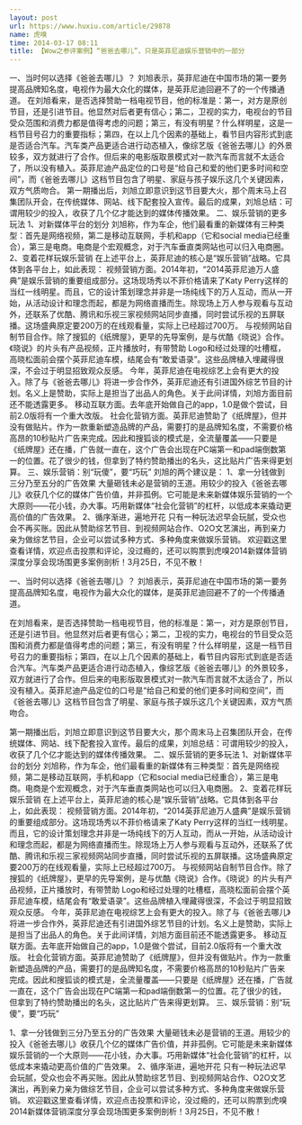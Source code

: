 ```yaml
---
layout: post
url: https://www.huxiu.com/article/29878
name: 虎嗅
time: 2014-03-17 08:11
title: 【Wow之参评案例】“爸爸去哪儿”，只是英菲尼迪娱乐营销中的一部分
---
```

一、当时何以选择《爸爸去哪儿》？ 刘旭表示，英菲尼迪在中国市场的第一要务提高品牌知名度，电视作为最大众化的媒体，是英菲尼迪回避不了的一个传播通道。 在刘旭看来，是否选择赞助一档电视节目，他的标准是：第一，对方是原创节目，还是引进节目。他显然对后者更有信心；第二，卫视的实力，电视台的节目受众范围和消费力都是值得考虑的问题；第三，有没有明星？什么样明星，这是一档节目号召力的重要指标；第四，在以上几个因素的基础上，看节目内容形式到底是否适合汽车。汽车类产品更适合进行动态植入，像综艺版《爸爸去哪儿》的外景较多，双方就进行了合作。但后来的电影版取景模式对一款汽车而言就不太适合了，所以没有植入。英菲尼迪产品定位的口号是“给自己和爱的他们更多时间和空间”，而《爸爸去哪儿》这档节目包含了明星、家庭与孩子娱乐这几个关键因素，双方气质吻合。 第一期播出后，刘旭立即意识到这节目要大火，那个周末马上召集团队开会，在传统媒体、网站、线下配套投入宣传。最后的成果，刘旭总结：可谓用较少的投入，收获了几个亿才能达到的媒体传播效果。 二、娱乐营销的更多玩法 1、对新媒体平台的划分 刘旭称，作为车企，他们最看重的新媒体有三种类型：首先是网络视频，第二是移动互联网，手机和app（它和social media已经重合），第三是电商。电商是个宏观概念，对于汽车垂直类网站也可以归入电商圈。 2、变着花样玩娱乐营销 在上述平台上，英菲尼迪的核心是“娱乐营销”战略。它具体到各平台上，如此表现： 视频营销方面。2014年初，“2014英菲尼迪万人盛典”是娱乐营销的重要组成部分。这场现场秀以不菲价格请来了Katy Perry这样的当红一线明星。而且，它的设计策划理念并非是一场纯线下的万人互动，而从一开始，从活动设计和理念而起，都是为网络直播而生。除现场上万人参与观看与互动外，还联系了优酷、腾讯和乐视三家视频网站同步直播，同时尝试乐视的五屏联播。这场盛典原定要200万的在线观看量，实际上已经超过700万。 与视频网站自制节目合作。除了搜狐的《纸牌屋》，更早的先导案例，是与优酷《晓说》合作。《晓说》的片头有产品视频，正片播放时，有带赞助 Logo和经过处理的吐槽框，高晓松面前会摆个英菲尼迪车模，结尾会有“敢爱语录”。这些品牌植入埋藏得很深，不会过于明显招致观众反感。 今年，英菲尼迪在电视综艺上会有更大的投入。除了与《爸爸去哪儿》将进一步合作外，英菲尼迪还有引进国外综艺节目的计划。名义上是赞助，实际上是担当了出品人的角色。关于此间详情，刘旭方面目前还不能透露更多。 移动互联方面。去年底开始做自己的app，1.0是做个尝试，目前2.0版将有一个重大改版。 社会化营销方面。英菲尼迪赞助了《纸牌屋》，但并没有做贴片。作为一款重新塑造品牌的产品，需要打的是品牌知名度，不需要价格高昂的10秒贴片广告来完成。因此和搜狐谈的模式是，全流量覆盖——只要是《纸牌屋》还在播，广告就一直在，这个广告会出现在PC端第一和pad端倒数第一的位置。花了很少的钱，但拿到了特约赞助播出的名头，这比贴片广告来得更划算。 三、娱乐营销：别“玩傻”，要“巧玩” 刘旭的两个建议是： 1、拿一分钱做到三分乃至五分的广告效果 大量砸钱未必是营销的王道。用较少的投入《爸爸去哪儿》收获几个亿的媒体广告价值，并非孤例。它可能是未来新媒体娱乐营销的一个大原则——花小钱，办大事。巧用新媒体“社会化营销”的杠杆，以低成本来撬动更高价值的广告效果。 2、循序渐进，遍地开花 只有一种玩法迟早会玩腻，受众也会不再买账。因此从赞助综艺节目、到视频网站合作、O2O文艺演出，再到亲力亲为做综艺节目，企业可以尝试多种方式、多种角度来做娱乐营销。 欢迎戳这里查看详情，欢迎点击投票和评论，没过瘾的，还可以购票到虎嗅2014新媒体营销深度分享会现场围更多案例剖析！3月25日，不见不散！

一、当时何以选择《爸爸去哪儿》？ 刘旭表示，英菲尼迪在中国市场的第一要务提高品牌知名度，电视作为最大众化的媒体，是英菲尼迪回避不了的一个传播通道。

在刘旭看来，是否选择赞助一档电视节目，他的标准是：第一，对方是原创节目，还是引进节目。他显然对后者更有信心；第二，卫视的实力，电视台的节目受众范围和消费力都是值得考虑的问题；第三，有没有明星？什么样明星，这是一档节目号召力的重要指标；第四，在以上几个因素的基础上，看节目内容形式到底是否适合汽车。汽车类产品更适合进行动态植入，像综艺版《爸爸去哪儿》的外景较多，双方就进行了合作。但后来的电影版取景模式对一款汽车而言就不太适合了，所以没有植入。英菲尼迪产品定位的口号是“给自己和爱的他们更多时间和空间”，而《爸爸去哪儿》这档节目包含了明星、家庭与孩子娱乐这几个关键因素，双方气质吻合。

第一期播出后，刘旭立即意识到这节目要大火，那个周末马上召集团队开会，在传统媒体、网站、线下配套投入宣传。最后的成果，刘旭总结：可谓用较少的投入，收获了几个亿才能达到的媒体传播效果。 二、娱乐营销的更多玩法 1、对新媒体平台的划分 刘旭称，作为车企，他们最看重的新媒体有三种类型：首先是网络视频，第二是移动互联网，手机和app（它和social media已经重合），第三是电商。电商是个宏观概念，对于汽车垂直类网站也可以归入电商圈。 2、变着花样玩娱乐营销 在上述平台上，英菲尼迪的核心是“娱乐营销”战略。它具体到各平台上，如此表现： 视频营销方面。2014年初，“2014英菲尼迪万人盛典”是娱乐营销的重要组成部分。这场现场秀以不菲价格请来了Katy Perry这样的当红一线明星。而且，它的设计策划理念并非是一场纯线下的万人互动，而从一开始，从活动设计和理念而起，都是为网络直播而生。除现场上万人参与观看与互动外，还联系了优酷、腾讯和乐视三家视频网站同步直播，同时尝试乐视的五屏联播。这场盛典原定要200万的在线观看量，实际上已经超过700万。 与视频网站自制节目合作。除了搜狐的《纸牌屋》，更早的先导案例，是与优酷《晓说》合作。《晓说》的片头有产品视频，正片播放时，有带赞助 Logo和经过处理的吐槽框，高晓松面前会摆个英菲尼迪车模，结尾会有“敢爱语录”。这些品牌植入埋藏得很深，不会过于明显招致观众反感。 今年，英菲尼迪在电视综艺上会有更大的投入。除了与《爸爸去哪儿》将进一步合作外，英菲尼迪还有引进国外综艺节目的计划。名义上是赞助，实际上是担当了出品人的角色。关于此间详情，刘旭方面目前还不能透露更多。 移动互联方面。去年底开始做自己的app，1.0是做个尝试，目前2.0版将有一个重大改版。 社会化营销方面。英菲尼迪赞助了《纸牌屋》，但并没有做贴片。作为一款重新塑造品牌的产品，需要打的是品牌知名度，不需要价格高昂的10秒贴片广告来完成。因此和搜狐谈的模式是，全流量覆盖——只要是《纸牌屋》还在播，广告就一直在，这个广告会出现在PC端第一和pad端倒数第一的位置。花了很少的钱，但拿到了特约赞助播出的名头，这比贴片广告来得更划算。 三、娱乐营销：别“玩傻”，要“巧玩”

1、拿一分钱做到三分乃至五分的广告效果 大量砸钱未必是营销的王道。用较少的投入《爸爸去哪儿》收获几个亿的媒体广告价值，并非孤例。它可能是未来新媒体娱乐营销的一个大原则——花小钱，办大事。巧用新媒体“社会化营销”的杠杆，以低成本来撬动更高价值的广告效果。 2、循序渐进，遍地开花 只有一种玩法迟早会玩腻，受众也会不再买账。因此从赞助综艺节目、到视频网站合作、O2O文艺演出，再到亲力亲为做综艺节目，企业可以尝试多种方式、多种角度来做娱乐营销。 欢迎戳这里查看详情，欢迎点击投票和评论，没过瘾的，还可以购票到虎嗅2014新媒体营销深度分享会现场围更多案例剖析！3月25日，不见不散！

